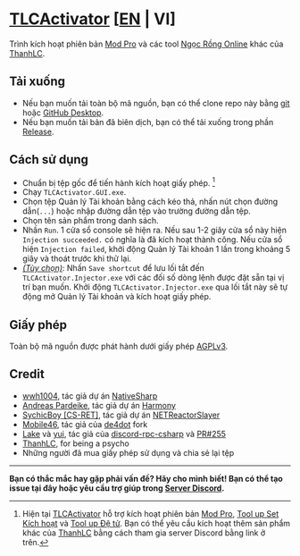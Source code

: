 # [TLCActivator](https://github.com/ElectroHeavenVN/TLCActivator) [[EN](./README_EN.md) | VI]
Trình kích hoạt phiên bản [Mod Pro](https://thanhlc.com/product/id=30) và các tool [Ngọc Rồng Online](https://ngocrongonline.com/) khác của [ThanhLC](https://www.facebook.com/lcthanh172).
## Tải xuống
- Nếu bạn muốn tải toàn bộ mã nguồn, bạn có thể clone repo này bằng [git](https://git-scm.com/) hoặc [GitHub Desktop](https://github.com/apps/desktop).
- Nếu bạn muốn tải bản đã biên dịch, bạn có thể tải xuống trong phần [Release](../../releases/latest/).
## Cách sử dụng
- Chuẩn bị tệp gốc để tiến hành kích hoạt giấy phép. [^1]
- Chạy `TLCActivator.GUI.exe`.
- Chọn tệp Quản lý Tài khoản bằng cách kéo thả, nhấn nút chọn đường dẫn(`...`) hoặc nhập đường dẫn tệp vào trường đường dẫn tệp.
- Chọn tên sản phẩm trong danh sách.
- Nhấn `Run`. 1 cửa sổ console sẽ hiện ra. Nếu sau 1-2 giây cửa sổ này hiện `Injection succeeded.` có nghĩa là đã kích hoạt thành công. Nếu cửa sổ hiện `Injection failed`, khởi động Quản lý Tài khoản 1 lần trong khoảng 5 giây và thoát trước khi thử lại.
- *<u>(Tùy chọn)</u>*: Nhấn `Save shortcut` để lưu lối tắt đến `TLCActivator.Injector.exe` với các đối số dòng lệnh được đặt sẵn tại vị trí bạn muốn. Khởi động `TLCActivator.Injector.exe` qua lối tắt này sẽ tự động mở Quản lý Tài khoản và kích hoạt giấy phép.

## Giấy phép
Toàn bộ mã nguồn được phát hành dưới giấy phép [AGPLv3](./LICENSE).

## Credit
- [wwh1004](https://github.com/wwh1004), tác giả dự án [NativeSharp](https://github.com/wwh1004/NativeSharp)
- [Andreas Pardeike](https://github.com/pardeike), tác giả dự án [Harmony](https://github.com/pardeike/Harmony)
- [SychicBoy [CS-RET]](https://github.com/SychicBoy), tác giả dự án [NETReactorSlayer](https://github.com/SychicBoy/NETReactorSlayer)
- [Mobile46](https://github.com/mobile46), tác giả của [de4dot](https://github.com/mobile46/de4dot) fork
- [Lake](https://github.com/Lachee) và [yui](https://github.com/na-2n), tác giả của [discord-rpc-csharp](https://github.com/Lachee/discord-rpc-csharp) và [PR#255](https://github.com/Lachee/discord-rpc-csharp/pull/255)
- [ThanhLC](https://thanhlc.com/), for being a psycho
- Những người đã mua giấy phép sử dụng và chia sẻ lại tệp

---

__Bạn có thắc mắc hay gặp phải vấn đề? Hãy cho mình biết! Bạn có thể tạo issue tại đây hoặc yêu cầu trợ giúp trong [Server Discord](https://discord.gg/ekMDKCa5jQ).__

[^1]: Hiện tại [TLCActivator](https://github.com/ElectroHeavenVN/TLCActivator) hỗ trợ kích hoạt phiên bản [Mod Pro](https://thanhlc.com/product/id=30), [Tool up Set Kích hoạt](https://thanhlc.com/product/id=64) và [Tool up Đệ tử](https://thanhlc.com/product/id=54). Bạn có thể yêu cầu kích hoạt thêm sản phẩm khác của [ThanhLC](https://www.facebook.com/lcthanh172) bằng cách tham gia server Discord bằng link ở trên.